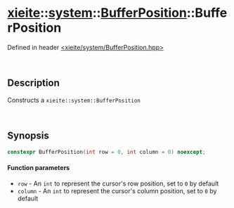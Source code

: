 # [xieite](../../xieite.md)\:\:[system](../../system.md)\:\:[BufferPosition](../BufferPosition.md)\:\:BufferPosition
Defined in header [<xieite/system/BufferPosition.hpp>](../../../include/xieite/system/BufferPosition.hpp)

&nbsp;

## Description
Constructs a `xieite::system::BufferPosition`

&nbsp;

## Synopsis
```cpp
constexpr BufferPosition(int row = 0, int column = 0) noexcept;
```
#### Function parameters
- `row` - An `int` to represent the cursor's row position, set to `0` by default
- `column` - An `int` to represent the cursor's column position, set to `0` by default

